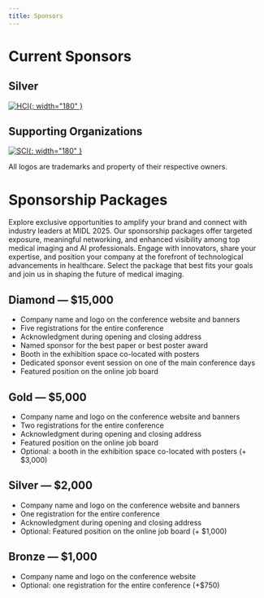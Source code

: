 ```yaml
---
title: Sponsors
---
```


# Current Sponsors

## Silver

[![HCI](/images/sponsors/HCI_logo.jpg){: width="180" }](https://uofuhealth.utah.edu/huntsman)

## Supporting Organizations

[![SCI](/images/sponsors/sci-30-multi.jpg){: width="180" }](https://www.sci.utah.edu)


All logos are trademarks and property of their respective owners.

# Sponsorship Packages

Explore exclusive opportunities to amplify your brand and connect with industry leaders at MIDL 2025. Our sponsorship packages offer targeted exposure, meaningful networking, and enhanced visibility among top medical imaging and AI professionals. Engage with innovators, share your expertise, and position your company at the forefront of technological advancements in healthcare. Select the package that best fits your goals and join us in shaping the future of medical imaging.

## Diamond — $15,000
-	Company name and logo on the conference website and banners
-	Five registrations for the entire conference  
-	Acknowledgment during opening and closing address 
-	Named sponsor for the best paper or best poster award 
-	Booth in the exhibition space co-located with posters 
-	Dedicated sponsor event session on one of the main conference days
-	Featured position on the online job board

## Gold — $5,000
-	Company name and logo on the conference website and banners
-	Two registrations for the entire conference
-	Acknowledgment during opening and closing address
-	Featured position on the online job board
-	Optional: a booth in the exhibition space co-located with posters (+ $3,000)

## Silver — $2,000
-	Company name and logo on the conference website and banners
-	One registration for the entire conference 
-	Acknowledgment during opening and closing address
-	Optional: Featured position on the online job board (+ $1,000)

## Bronze — $1,000
-	Company name and logo on the conference website
-	Optional: one registration for the entire conference (+$750)

